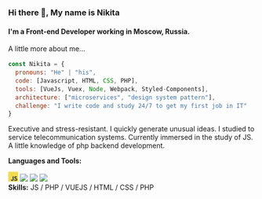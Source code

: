 ### Hi there 👋, My name is Nikita
#### I'm a Front-end Developer working in Moscow, Russia.

A little more about me...  

```javascript
const Nikita = {
  pronouns: "He" | "his",
  code: [Javascript, HTML, CSS, PHP],
  tools: [VueJs, Vuex, Node, Webpack, Styled-Components],
  architecture: ["microservices", "design system pattern"],
  challenge: "I write code and study 24/7 to get my first job in IT"
}
```

Executive and stress-resistant. I quickly generate unusual ideas. I studied to service telecommunication systems. Currently immersed in the study of JS.  A little knowledge of php backend development.


**Languages and Tools:**  

<code><img height="20" src="https://raw.githubusercontent.com/github/explore/80688e429a7d4ef2fca1e82350fe8e3517d3494d/topics/javascript/javascript.png"></code>
<code><img height="20" src="https://img.shields.io/badge/PHP-777BB4?style=for-the-badge&logo=php&logoColor=white"></code>
<code><img height="20" src="https://img.shields.io/badge/HTML5-E34F26?style=for-the-badge&logo=html5&logoColor=white"></code>
<code><img height="20" src="https://img.shields.io/badge/Visual_Studio_Code-0078D4?style=for-the-badge&logo=visual%20studio%20code&logoColor=white"></code>  
**Skills:** JS / PHP / VUEJS / HTML / CSS / PHP
